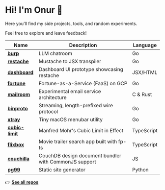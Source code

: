 # Hi! I'm Onur 👋

Here you'll find my side projects, tools, and random experiments.

Feel free to explore and leave feedback!

| Name | Description | Language |
|---------|-------------|----------|
| [**burp**](https://github.com/tetsuo/burp) | LLM chatroom | Go |
| [**restache**](https://github.com/tetsuo/restache) | Mustache to JSX transpiler | Go |
| [**dashboard**](https://github.com/tetsuo/dashboard) | Dashboard UI prototype showcasing restache | JSX/HTML |
| [**fortune**](https://github.com/tetsuo/fortune) | Fortune-as-a-Service (FaaS) on GCP | Go |
| [**mailroom**](https://github.com/tetsuo/mailroom) | Experimental email service architecture | C & Rust |
| [**binproto**](https://github.com/tetsuo/binproto) | Streaming, length-prefixed wire protocol | Go |
| [**xtray**](https://github.com/tetsuo/xtray) | Tiny macOS menubar utility | Go |
| [**cubic-limit**](https://github.com/tetsuo/cubic-limit) | Manfred Mohr's Cubic Limit in Effect | TypeScript |
| [**flixbox**](https://github.com/tetsuo/flixbox) | Movie trailer search app built with fp-ts | TypeScript |
| [**couchilla**](https://github.com/tetsuo/couchilla) | CouchDB design document bundler with CommonJS support | JS |
| [**pg99**](https://github.com/tetsuo/pg99) | Static site generator | Python |

👉 [**See all repos**](https://github.com/tetsuo?tab=repositories)
